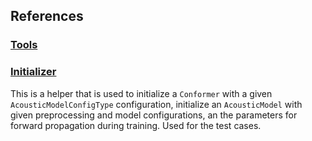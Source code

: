 ## References

### [Tools](tools.md)

### [Initializer](initializer.md)

This is a helper that is used to initialize a `Conformer` with a given `AcousticModelConfigType` configuration,
initialize an `AcousticModel` with given preprocessing and model configurations,
an the parameters for forward propagation during training. Used for the test cases.
